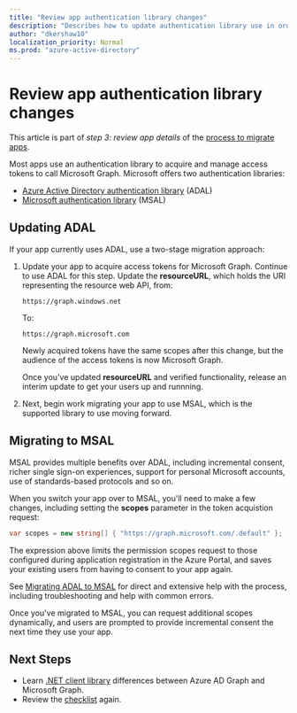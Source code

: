 ```yaml
---
title: "Review app authentication library changes"
description: "Describes how to update authentication library use in order to migrate an app from Azure Active Directory (Azure AD) API apps to Microsoft Graph API."
author: "dkershaw10"
localization_priority: Normal
ms.prod: "azure-active-directory"
---
```


# Review app authentication library changes

This article is part of *step 3: review app details* of the [process to migrate apps](migrate-azure-ad-graph-planning-checklist.md).

Most apps use an authentication library to acquire and manage access tokens to call Microsoft Graph.  Microsoft offers two authentication libraries:

- [Azure Active Directory authentication library](https://docs.microsoft.com/azure/active-directory/develop/active-directory-authentication-libraries) (ADAL)
- [Microsoft authentication library](https://docs.microsoft.com/azure/active-directory/develop/reference-v2-libraries) (MSAL)

## Updating ADAL

If your app currently uses ADAL, use a two-stage migration approach:

1. Update your app to acquire access tokens for Microsoft Graph. Continue to use ADAL for this step. Update the **resourceURL**, which holds the URI representing the resource web API, from:

    `https://graph.windows.net`  

    To:  

    `https://graph.microsoft.com`

    Newly acquired tokens have the same scopes after this change, but the audience of the access tokens is now Microsoft Graph.  

    Once you've updated **resourceURL** and verified functionality, release an interim update to get your users up and runnning.

1.  Next, begin work migrating your app to use MSAL, which is the supported library to use moving forward.

## Migrating to MSAL

MSAL provides multiple benefits over ADAL, including incremental consent, richer single sign-on experiences, support for personal Microsoft accounts, use of standards-based protocols and so on.  

When you switch your app over to MSAL, you'll need to make a few changes, including setting the **scopes** parameter in the token acquistion request:

``` csharp
var scopes = new string[] { "https://graph.microsoft.com/.default" };
```

The expression above limits the permission scopes request to those configured during application registration in the Azure Portal, and saves your existing users from having to consent to your app again.

See [Migrating ADAL to MSAL](https://aka.ms/adal-net-to-msal-net) for direct and extensive help with the process, including troubleshooting and help with common errors.

Once you've migrated to MSAL, you can request additional scopes dynamically, and users are prompted to provide incremental consent the next time they use your app.

## Next Steps

- Learn [.NET client library](migrate-azure-ad-graph-client-libraries.md) differences between Azure AD Graph and Microsoft Graph.
- Review the [checklist](migrate-azure-ad-graph-overview.md) again.

